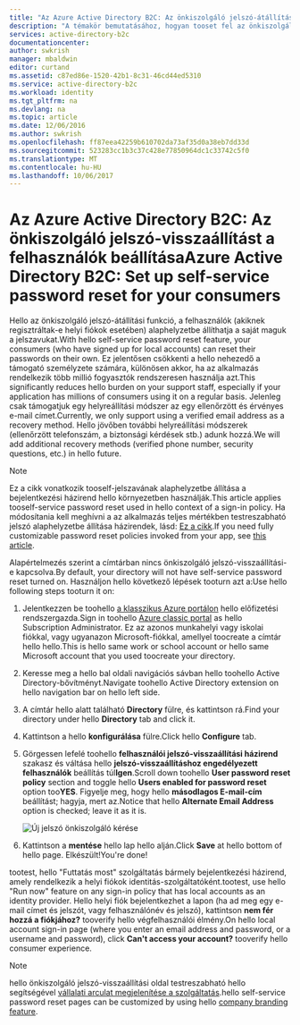 ```yaml
---
title: "Az Azure Active Directory B2C: Az önkiszolgáló jelszó-átállítási |} Microsoft Docs"
description: "A témakör bemutatásához, hogyan tooset fel az önkiszolgáló jelszó alaphelyzetbe állítása a felhasználók az Azure Active Directory B2C"
services: active-directory-b2c
documentationcenter: 
author: swkrish
manager: mbaldwin
editor: curtand
ms.assetid: c87ed86e-1520-42b1-8c31-46cd44ed5310
ms.service: active-directory-b2c
ms.workload: identity
ms.tgt_pltfrm: na
ms.devlang: na
ms.topic: article
ms.date: 12/06/2016
ms.author: swkrish
ms.openlocfilehash: ff87eea42259b610702da73af35d0a38eb7dd33d
ms.sourcegitcommit: 523283cc1b3c37c428e77850964dc1c33742c5f0
ms.translationtype: MT
ms.contentlocale: hu-HU
ms.lasthandoff: 10/06/2017
---
```

# <a name="azure-active-directory-b2c-set-up-self-service-password-reset-for-your-consumers"></a><span data-ttu-id="10314-103">Az Azure Active Directory B2C: Az önkiszolgáló jelszó-visszaállítást a felhasználók beállítása</span><span class="sxs-lookup"><span data-stu-id="10314-103">Azure Active Directory B2C: Set up self-service password reset for your consumers</span></span>
<span data-ttu-id="10314-104">Hello az önkiszolgáló jelszó-átállítási funkció, a felhasználók (akiknek regisztráltak-e helyi fiókok esetében) alaphelyzetbe állíthatja a saját maguk a jelszavukat.</span><span class="sxs-lookup"><span data-stu-id="10314-104">With hello self-service password reset feature, your consumers (who have signed up for local accounts) can reset their passwords on their own.</span></span> <span data-ttu-id="10314-105">Ez jelentősen csökkenti a hello nehezedő a támogató személyzete számára, különösen akkor, ha az alkalmazás rendelkezik több millió fogyasztók rendszeresen használja azt.</span><span class="sxs-lookup"><span data-stu-id="10314-105">This significantly reduces hello burden on your support staff, especially if your application has millions of consumers using it on a regular basis.</span></span> <span data-ttu-id="10314-106">Jelenleg csak támogatjuk egy helyreállítási módszer az egy ellenőrzött és érvényes e-mail címet.</span><span class="sxs-lookup"><span data-stu-id="10314-106">Currently, we only support using a verified email address as a recovery method.</span></span> <span data-ttu-id="10314-107">Hello jövőben további helyreállítási módszerek (ellenőrzött telefonszám, a biztonsági kérdések stb.) adunk hozzá.</span><span class="sxs-lookup"><span data-stu-id="10314-107">We will add additional recovery methods (verified phone number, security questions, etc.) in hello future.</span></span>

> [!NOTE]
> <span data-ttu-id="10314-108">Ez a cikk vonatkozik tooself-jelszavának alaphelyzetbe állítása a bejelentkezési házirend hello környezetben használják.</span><span class="sxs-lookup"><span data-stu-id="10314-108">This article applies tooself-service password reset used in hello context of a sign-in policy.</span></span> <span data-ttu-id="10314-109">Ha módosítania kell meghívni a az alkalmazás teljes mértékben testreszabható jelszó alaphelyzetbe állítása házirendek, lásd: [Ez a cikk](active-directory-b2c-reference-policies.md#create-a-password-reset-policy).</span><span class="sxs-lookup"><span data-stu-id="10314-109">If you need fully customizable password reset policies invoked from your app, see [this article](active-directory-b2c-reference-policies.md#create-a-password-reset-policy).</span></span>
> 
> 

<span data-ttu-id="10314-110">Alapértelmezés szerint a címtárban nincs önkiszolgáló jelszó-visszaállítási-e kapcsolva.</span><span class="sxs-lookup"><span data-stu-id="10314-110">By default, your directory will not have self-service password reset turned on.</span></span> <span data-ttu-id="10314-111">Használjon hello következő lépések tooturn azt a:</span><span class="sxs-lookup"><span data-stu-id="10314-111">Use hello following steps tooturn it on:</span></span>

1. <span data-ttu-id="10314-112">Jelentkezzen be toohello [a klasszikus Azure portálon](https://manage.windowsazure.com/) hello előfizetési rendszergazda.</span><span class="sxs-lookup"><span data-stu-id="10314-112">Sign in toohello [Azure classic portal](https://manage.windowsazure.com/) as hello Subscription Administrator.</span></span> <span data-ttu-id="10314-113">Ez az azonos munkahelyi vagy iskolai fiókkal, vagy ugyanazon Microsoft-fiókkal, amellyel toocreate a címtár hello hello.</span><span class="sxs-lookup"><span data-stu-id="10314-113">This is hello same work or school account or hello same Microsoft account that you used toocreate your directory.</span></span>
2. <span data-ttu-id="10314-114">Keresse meg a hello bal oldali navigációs sávban hello toohello Active Directory-bővítményt.</span><span class="sxs-lookup"><span data-stu-id="10314-114">Navigate toohello Active Directory extension on hello navigation bar on hello left side.</span></span>
3. <span data-ttu-id="10314-115">A címtár hello alatt található **Directory** fülre, és kattintson rá.</span><span class="sxs-lookup"><span data-stu-id="10314-115">Find your directory under hello **Directory** tab and click it.</span></span>
4. <span data-ttu-id="10314-116">Kattintson a hello **konfigurálása** fülre.</span><span class="sxs-lookup"><span data-stu-id="10314-116">Click hello **Configure** tab.</span></span>
5. <span data-ttu-id="10314-117">Görgessen lefelé toohello **felhasználói jelszó-visszaállítási házirend** szakasz és váltása hello **jelszó-visszaállításhoz engedélyezett felhasználók** beállítás túl**Igen**.</span><span class="sxs-lookup"><span data-stu-id="10314-117">Scroll down toohello **User password reset policy** section and toggle hello **Users enabled for password reset** option too**YES**.</span></span> <span data-ttu-id="10314-118">Figyelje meg, hogy hello **másodlagos E-mail-cím** beállítást; hagyja, mert az.</span><span class="sxs-lookup"><span data-stu-id="10314-118">Notice that hello **Alternate Email Address** option is checked; leave it as it is.</span></span>
   
    ![Új jelszó önkiszolgáló kérése](./media/active-directory-b2c-reference-sspr/sspr.png)
6. <span data-ttu-id="10314-120">Kattintson a **mentése** hello lap hello alján.</span><span class="sxs-lookup"><span data-stu-id="10314-120">Click **Save** at hello bottom of hello page.</span></span> <span data-ttu-id="10314-121">Elkészült!</span><span class="sxs-lookup"><span data-stu-id="10314-121">You're done!</span></span>

<span data-ttu-id="10314-122">tootest, hello "Futtatás most" szolgáltatás bármely bejelentkezési házirend, amely rendelkezik a helyi fiókok identitás-szolgáltatóként.</span><span class="sxs-lookup"><span data-stu-id="10314-122">tootest, use hello "Run now" feature on any sign-in policy that has local accounts as an identity provider.</span></span> <span data-ttu-id="10314-123">Hello helyi fiók bejelentkezhet a lapon (ha ad meg egy e-mail címet és jelszót, vagy felhasználónév és jelszó), kattintson **nem fér hozzá a fiókjához?** tooverify hello végfelhasználói élmény.</span><span class="sxs-lookup"><span data-stu-id="10314-123">On hello local account sign-in page (where you enter an email address and password, or a username and password), click **Can't access your account?** tooverify hello consumer experience.</span></span>

> [!NOTE]
> <span data-ttu-id="10314-124">hello önkiszolgáló jelszó-visszaállítási oldal testreszabható hello segítségével [vállalati arculat megjelenítése a szolgáltatás](../active-directory/active-directory-add-company-branding.md).</span><span class="sxs-lookup"><span data-stu-id="10314-124">hello self-service password reset pages can be customized by using hello [company branding feature](../active-directory/active-directory-add-company-branding.md).</span></span>
> 
> 

